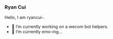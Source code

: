### Ryan Cui

Hello, I am ryancui-.

- 🔭 I’m currently working on a wecom bot helpers.
- 🌱 I’m currently emo-ing...

<!-- 
- 👯 I’m looking to collaborate on 
- 🤔 I’m looking for help with ... 
- 💬 Ask me about ...
- 📫 How to reach me: ...
- 😄 Pronouns: ...
- ⚡ Fun fact: ... 
-->
